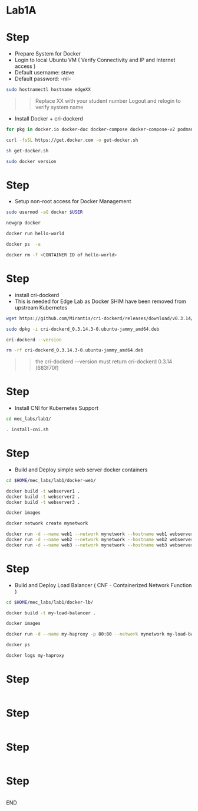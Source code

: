 # Lab1A

# Step 

* Prepare System for Docker
* Login to local Ubuntu VM  ( Verify Connectivity and IP and Internet access )
* Default username: steve 
* Default password: -nil-

```sh 
sudo hostnamectl hostname edgeXX
```
>> Replace XX with your student number
>> Logout and relogin to verify system name

* Install Docker + cri-dockerd 

```sh
for pkg in docker.io docker-doc docker-compose docker-compose-v2 podman-docker containerd runc; do sudo apt-get remove $pkg; done

curl -fsSL https://get.docker.com -o get-docker.sh

sh get-docker.sh

sudo docker version
```

# Step
* Setup non-root access for Docker Management 

```sh
sudo usermod -aG docker $USER

newgrp docker

docker run hello-world

docker ps  -a

docker rm -f <CONTAINER ID of hello-world> 
```

# Step 
* install cri-dockerd 
* This is needed for Edge Lab as Docker SHIM have been removed from upstream Kubernetes


```sh
wget https://github.com/Mirantis/cri-dockerd/releases/download/v0.3.14/cri-dockerd_0.3.14.3-0.ubuntu-jammy_amd64.deb

sudo dpkg -i cri-dockerd_0.3.14.3-0.ubuntu-jammy_amd64.deb

cri-dockerd --version

rm -rf cri-dockerd_0.3.14.3-0.ubuntu-jammy_amd64.deb
```
>> the cri-dockerd --version must return cri-dockerd 0.3.14 (683f70f)


# Step 
* Install CNI for Kubernetes Support 

```sh
cd mec_labs/lab1/

. install-cni.sh

```

# Step
* Build and Deploy simple web server docker containers 

```sh
cd $HOME/mec_labs/lab1/docker-web/

docker build -t webserver1 .
docker build -t webserver2 .
docker build -t webserver3 .

docker images 

docker network create mynetwork

docker run -d --name web1 --network mynetwork --hostname web1 webserver1
docker run -d --name web2 --network mynetwork --hostname web2 webserver2
docker run -d --name web3 --network mynetwork --hostname web3 webserver3


```

# Step
* Build and Deploy Load Balancer ( CNF - Containerized Network Function )

```sh
cd $HOME/mec_labs/lab1/docker-lb/

docker build -t my-load-balancer .

docker images 

docker run -d --name my-haproxy -p 80:80 --network mynetwork my-load-balancer

docker ps 

docker logs my-haproxy


```

# Step

```sh

```

# Step


```sh

```



# Step

```sh

```

# Step



```sh

```

END